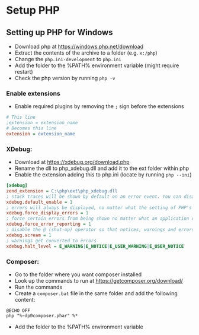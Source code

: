 # Setup PHP

## Setting up PHP for Windows

- Download php at https://windows.php.net/download
- Extract the contents of the archive to a folder (e.g. `x:/php`)
- Change the `php.ini-development` to `php.ini`
- Add the folder to the %PATH% environment variable (might require restart)
- Check the php version by running `php -v`

### 

### Enable extensions
- Enable required plugins by removing the `;` sign before the extensions
```ini
# This line
;extension = extension_name
# Becomes this line
extension = extension_name
```

### XDebug: 
- Download at https://xdebug.org/download.php
- Rename the dll to php_xdebug.dll and add it to the ext folder within php
- Enable the extension adding this to php.ini (locate by running `php --ini`)

```ini
[xdebug]
zend_extension = C:\php\ext\php_xdebug.dll
; stack traces will be shown by default on an error event. You can disable showing stacktraces from your code with xdebug_disable()
xdebug.default_enable = 1
; errors will always be displayed, no matter what the setting of PHP's display_errors is
xdebug.force_display_errors = 1
; force certain errors from being shown no matter what an application does with ini_set()
xdebug.force_error_reporting = 1
; disable the @ (shut-up) operator so that notices, warnings and errors are no longer hidden.
xdebug.scream = 1 
; warnings get converted to errors
xdebug.halt_level = E_WARNING|E_NOTICE|E_USER_WARNING|E_USER_NOTICE
```

### Composer:
- Go to the folder where you want composer installed
- Look up the commands to run at https://getcomposer.org/download/
- Run the commands
- Create a `composer.bat` file in the same folder and add the following content:
```batch
@ECHO OFF
php "%~dp0composer.phar" %*
```
- Add the folder to the %PATH% environment variable

